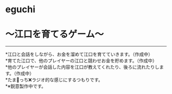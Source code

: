 # eguchi
# 〜江口を育てるゲーム〜  
___
*江口と会話をしながら、お金を溜めて江口を育てていきます。（作成中）  
*育てた江口で、他のプレイヤーの江口と競わせお金を貯めます。（作成中）  
*他のプレイヤーが会話した内容を江口が教えてくれたり、後ろに流れたりします。（作成中）  
*たま🥚っち❌ラジオ的な感じにするつもりです。  
*※鋭意製作中です。  
